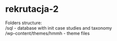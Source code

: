 # rekrutacja-2 
  
Folders structure:  
/sql - database with init case studies and taxonomy  
/wp-content/themes/hmmh - theme files